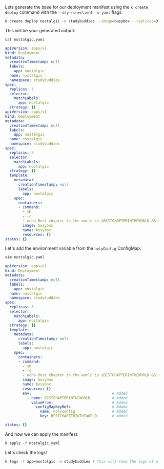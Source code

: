 Lets generate the base for our deployment manifest using the `k create deploy` command with the `--dry-run=client -o yaml` flags:

```bash
k create deploy nostalgic -n studybuddies --image=busybox --replicas=3 --dry-run=client -oyaml -- sh -c "echo Best chapter in the world is \$BESTCHAPTERINTHEWORLD && sleep 3600" > nostalgic.yaml
```
This will be your generated output:

```bash
cat nostalgic.yaml
```

```yaml
apiVersion: apps/v1
kind: Deployment
metadata:
  creationTimestamp: null
  labels:
    app: nostalgic
  name: nostalgic
  namespace: studybuddies
spec:
  replicas: 3
  selector:
    matchLabels:
      app: nostalgic
  strategy: {}
apiVersion: apps/v1
kind: Deployment
metadata:
  creationTimestamp: null
  labels:
    app: nostalgic
  name: nostalgic
  namespace: studybuddies
spec:
  replicas: 3
  selector:
    matchLabels:
      app: nostalgic
  strategy: {}
  template:
    metadata:
      creationTimestamp: null
      labels:
        app: nostalgic
    spec:
      containers:
      - command:
        - sh
        - -c
        - echo Best chapter in the world is $BESTCHAPTERINTHEWORLD && sleep 3600
        image: busybox
        name: busybox
        resources: {}
status: {}

```
Let's add the environment variable from the `holyConfig` ConfigMap:

```bash
vim nostalgic.yaml
```

```yaml
apiVersion: apps/v1
kind: Deployment
metadata:
  creationTimestamp: null
  labels:
    app: nostalgic
  name: nostalgic
  namespace: studybuddies
spec:
  replicas: 3
  selector:
    matchLabels:
      app: nostalgic
  strategy: {}
  template:
    metadata:
      creationTimestamp: null
      labels:
        app: nostalgic
    spec:
      containers:
      - command:
        - sh
        - -c
        - echo Best chapter in the world is $BESTCHAPTERINTHEWORLD && sleep 3600
        image: busybox
        name: busybox
        resources: {}
        env:                                     # Added
          - name: BESTCHAPTERINTHEWORLD          # Added
            valueFrom:                           # Added
              configMapKeyRef:                   # Added
                name: holyconfig                 # Added
                key: BESTCHAPTERINTHEWORLD       # Added

status: {}
```

And now we can apply the manifest:

```bash
k apply -f nostalgic.yaml
```
Let's check the logs!

```bash
k logs -l app=nostalgic -n studybuddies # This will show the logs of all pods with the label app=nostalgic in the studybuddies namespace.
```
              